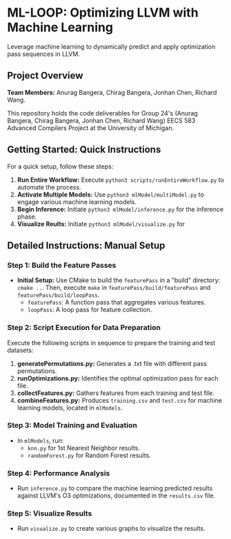 # ML-LOOP: Optimizing LLVM with Machine Learning
Leverage machine learning to dynamically predict and apply optimization pass sequences in LLVM. 

## Project Overview
**Team Members:** Anurag Bangera, Chirag Bangera, Jonhan Chen, Richard Wang.

This repository holds the code deliverables for Group 24's (Anurag Bangera, Chirag Bangera, Jonhan Chen, Richard Wang) EECS 583 Advanced Compilers Project at the University of Michigan.

## Getting Started: Quick Instructions
For a quick setup, follow these steps:

1. **Run Entire Workflow:** 
   Execute `python3 scripts/runEntireWorkflow.py` to automate the process.
2. **Activate Multiple Models:** 
   Use `python3 mlModel/multiModel.py` to engage various machine learning models.
3. **Begin Inference:** 
   Initiate `python3 mlModel/inference.py` for the inference phase.
4.  **Visualize Reults:** 
   Initiate `python3 mlModel/visualize.py` for

## Detailed Instructions: Manual Setup

### Step 1: Build the Feature Passes
- **Initial Setup:** 
  Use CMake to build the `featurePass` in a "build" directory: `cmake ..`. Then, execute `make` in `featurePass/build/featurePass` and `featurePass/build/loopPass`.
  - `featurePass`: A function pass that aggregates various features.
  - `loopPass`: A loop pass for feature collection.

### Step 2: Script Execution for Data Preparation
Execute the following scripts in sequence to prepare the training and test datasets:

1. **generatePermutations.py:** 
   Generates a .txt file with different pass permutations.
2. **runOptimizations.py:** 
   Identifies the optimal optimization pass for each file.
3. **collectFeatures.py:** 
   Gathers features from each training and test file.
4. **combineFeatures.py:** 
   Produces `training.csv` and `test.csv` for machine learning models, located in `mlModels`.

### Step 3: Model Training and Evaluation
- In `mlModels`, run:
  - `knn.py` for 1st Nearest Neighbor results.
  - `randomForest.py` for Random Forest results.

### Step 4: Performance Analysis
- Run `inference.py` to compare the machine learning predicted results against LLVM's O3 optimizations, documented in the `results.csv` file.

### Step 5: Visualize Results
- Run `visualize.py` to create various graphs to visualize the results.


